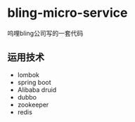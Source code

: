 # bling-micro-service
呜哩bling公司写的一套代码

## 运用技术

- lombok
- spring boot
- Alibaba druid
- dubbo
- zookeeper
- redis